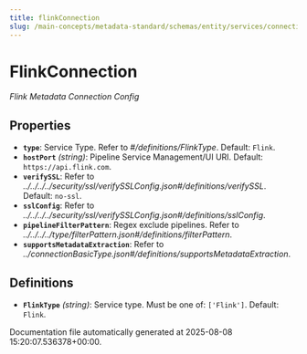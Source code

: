 ```yaml
---
title: flinkConnection
slug: /main-concepts/metadata-standard/schemas/entity/services/connections/pipeline/flinkconnection
---
```


# FlinkConnection

*Flink Metadata Connection Config*

## Properties

- **`type`**: Service Type. Refer to *#/definitions/FlinkType*. Default: `Flink`.
- **`hostPort`** *(string)*: Pipeline Service Management/UI URI. Default: `https://api.flink.com`.
- **`verifySSL`**: Refer to *../../../../security/ssl/verifySSLConfig.json#/definitions/verifySSL*. Default: `no-ssl`.
- **`sslConfig`**: Refer to *../../../../security/ssl/verifySSLConfig.json#/definitions/sslConfig*.
- **`pipelineFilterPattern`**: Regex exclude pipelines. Refer to *../../../../type/filterPattern.json#/definitions/filterPattern*.
- **`supportsMetadataExtraction`**: Refer to *../connectionBasicType.json#/definitions/supportsMetadataExtraction*.
## Definitions

- **`FlinkType`** *(string)*: Service type. Must be one of: `['Flink']`. Default: `Flink`.


Documentation file automatically generated at 2025-08-08 15:20:07.536378+00:00.
